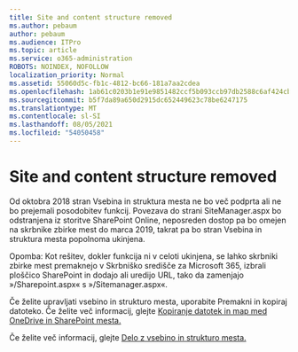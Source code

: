 ```yaml
---
title: Site and content structure removed
ms.author: pebaum
author: pebaum
ms.audience: ITPro
ms.topic: article
ms.service: o365-administration
ROBOTS: NOINDEX, NOFOLLOW
localization_priority: Normal
ms.assetid: 55060d5c-fb1c-4812-bc66-181a7aa2cdea
ms.openlocfilehash: 1ab61c0203b1e91e9851482ccf5b093ccb97db2588c6af424cbf24c51e7fbcda
ms.sourcegitcommit: b5f7da89a650d2915dc652449623c78be6247175
ms.translationtype: MT
ms.contentlocale: sl-SI
ms.lasthandoff: 08/05/2021
ms.locfileid: "54050458"
---
```

# <a name="site-and-content-structure-removed"></a>Site and content structure removed

Od oktobra 2018 stran Vsebina in struktura mesta ne bo več podprta ali ne bo prejemali posodobitev funkcij. Povezava do strani SiteManager.aspx bo odstranjena iz storitve SharePoint Online, neposreden dostop pa bo omejen na skrbnike zbirke mest do marca 2019, takrat pa bo stran Vsebina in struktura mesta popolnoma ukinjena. 

Opomba: Kot rešitev, dokler funkcija ni v celoti ukinjena, se lahko skrbniki zbirke mest premaknejo v Skrbniško središče za Microsoft 365, izbrali ploščico SharePoint in dodajo ali uredijo URL, tako da zamenjajo »/Sharepoint.aspx« s »/Sitemanager.aspx«. 


Če želite upravljati vsebino in strukturo mesta, uporabite Premakni in kopiraj datoteko. Če želite več informacij, glejte [Kopiranje datotek in map med OneDrive in SharePoint mesta.](https://support.office.com/article/copy-files-and-folders-between-onedrive-and-sharepoint-sites-67a6323e-7fd4-4254-99a8-35613492a82f) 

Če želite več informacij, glejte [Delo z vsebino in strukturo mesta.](https://support.office.com/article/Work-with-site-content-and-structure-30fcaad9-02b1-4347-8b03-e1ccc5a4c19f)
